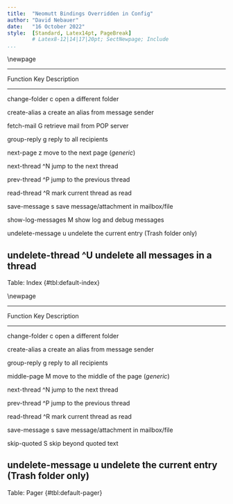 ```yaml
---
title:  "Neomutt Bindings Overridden in Config"
author: "David Nebauer"
date:   "16 October 2022"
style:  [Standard, Latex14pt, PageBreak]
        # Latex8-12|14|17|20pt; SectNewpage; Include
...
```


\newpage

-------------------------------------------------------------------------------
Function                Key         Description
----------------------- ----------- -------------------------------------------
change-folder           c           open a different folder

create-alias            a           create an alias from message sender

fetch-mail              G           retrieve mail from POP server

group-reply             g           reply to all recipients

next-page               z           move to the next page (_generic_)

next-thread             ^N          jump to the next thread

prev-thread             ^P          jump to the previous thread

read-thread             ^R          mark current thread as read

save-message            s           save message/attachment in mailbox/file

show-log-messages       M           show log and debug messages

undelete-message        u           undelete the current entry (Trash folder
                                    only)

undelete-thread         ^U          undelete all messages in a thread
-------------------------------------------------------------------------------

Table: Index {#tbl:default-index}

\newpage

-------------------------------------------------------------------------------
Function                 Key        Description
------------------------ ---------- -------------------------------------------
change-folder            c          open a different folder

create-alias             a          create an alias from message sender

group-reply              g          reply to all recipients

middle-page              M          move to the middle of the page (_generic_)

next-thread             ^N          jump to the next thread

prev-thread             ^P          jump to the previous thread

read-thread              ^R         mark current thread as read

save-message             s          save message/attachment in mailbox/file

skip-quoted              S          skip beyond quoted text

undelete-message         u          undelete the current entry (Trash folder
                                    only)
-------------------------------------------------------------------------------

Table: Pager {#tbl:default-pager}
